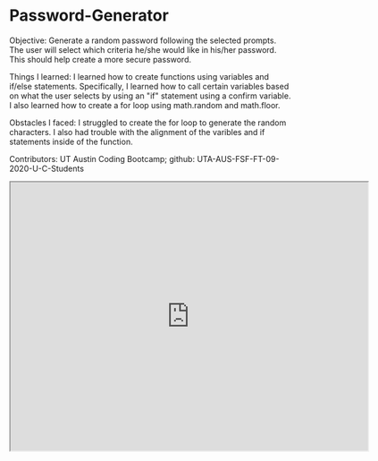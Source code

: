 # Password-Generator
Objective: Generate a random password following the selected prompts. The user will select which criteria he/she would like in his/her password. This should help create a more secure password.

Things I learned: I learned how to create functions using variables and if/else statements. Specifically, I learned how to call certain variables based on what the user selects by using an "if" statement using a confirm variable. I also learned how to create a for loop using math.random and math.floor.

Obstacles I faced: I struggled to create the for loop to generate the random characters. I also had trouble with the alignment of the varibles and if statements inside of the function. 

Contributors: UT Austin Coding Bootcamp; github: UTA-AUS-FSF-FT-09-2020-U-C-Students

<iframe src="https://drive.google.com/file/d/1oQw3ygp93rpre7tpTDtoThy22sjGfvJN/preview" width="640" height="480"></iframe>